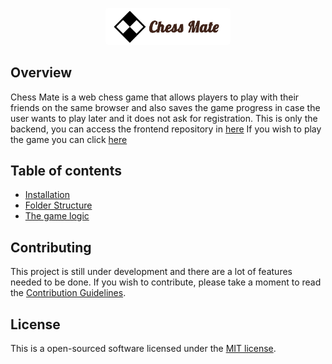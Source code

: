 <p align="center">
  <img src="chess.png" alt="chess" width="200" style="border-radius: 4px;"/>
</p>

## Overview

Chess Mate is a web chess game that allows players to play with their friends on the same browser and also saves the game progress in case the user wants to play later and it does not ask for registration.
This is only the backend, you can access the frontend repository in [here](https://github.com/igorsouza-dev/chessgame-frontend)
If you wish to play the game you can click [here](https://dashboard.heroku.com/apps/chess-front)

## Table of contents

- [Installation](#installation)
- [Folder Structure](#folder-structure)
- [The game logic](#game-logic)

## Contributing

This project is still under development and there are a lot of features needed to be done. If you wish to contribute,
please take a moment to read the [Contribution Guidelines](CONTRIBUTING.md).

## License

This is a open-sourced software licensed under the [MIT license](LICENSE.md).
